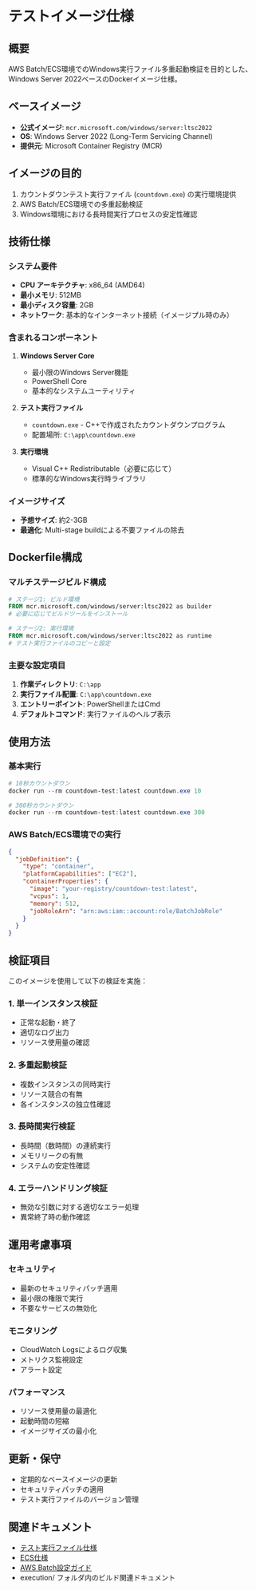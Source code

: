 # テストイメージ仕様

## 概要
AWS Batch/ECS環境でのWindows実行ファイル多重起動検証を目的とした、Windows Server 2022ベースのDockerイメージ仕様。

## ベースイメージ
- **公式イメージ**: `mcr.microsoft.com/windows/server:ltsc2022`
- **OS**: Windows Server 2022 (Long-Term Servicing Channel)
- **提供元**: Microsoft Container Registry (MCR)

## イメージの目的
1. カウントダウンテスト実行ファイル (`countdown.exe`) の実行環境提供
2. AWS Batch/ECS環境での多重起動検証
3. Windows環境における長時間実行プロセスの安定性確認

## 技術仕様

### システム要件
- **CPU アーキテクチャ**: x86_64 (AMD64)
- **最小メモリ**: 512MB
- **最小ディスク容量**: 2GB
- **ネットワーク**: 基本的なインターネット接続（イメージプル時のみ）

### 含まれるコンポーネント
1. **Windows Server Core**
   - 最小限のWindows Server機能
   - PowerShell Core
   - 基本的なシステムユーティリティ

2. **テスト実行ファイル**
   - `countdown.exe` - C++で作成されたカウントダウンプログラム
   - 配置場所: `C:\app\countdown.exe`

3. **実行環境**
   - Visual C++ Redistributable（必要に応じて）
   - 標準的なWindows実行時ライブラリ

### イメージサイズ
- **予想サイズ**: 約2-3GB
- **最適化**: Multi-stage buildによる不要ファイルの除去

## Dockerfile構成

### マルチステージビルド構成
```dockerfile
# ステージ1: ビルド環境
FROM mcr.microsoft.com/windows/server:ltsc2022 as builder
# 必要に応じてビルドツールをインストール

# ステージ2: 実行環境
FROM mcr.microsoft.com/windows/server:ltsc2022 as runtime
# テスト実行ファイルのコピーと設定
```

### 主要な設定項目
1. **作業ディレクトリ**: `C:\app`
2. **実行ファイル配置**: `C:\app\countdown.exe`
3. **エントリーポイント**: PowerShellまたはCmd
4. **デフォルトコマンド**: 実行ファイルのヘルプ表示

## 使用方法

### 基本実行
```powershell
# 10秒カウントダウン
docker run --rm countdown-test:latest countdown.exe 10

# 300秒カウントダウン
docker run --rm countdown-test:latest countdown.exe 300
```

### AWS Batch/ECS環境での実行
```json
{
  "jobDefinition": {
    "type": "container",
    "platformCapabilities": ["EC2"],
    "containerProperties": {
      "image": "your-registry/countdown-test:latest",
      "vcpus": 1,
      "memory": 512,
      "jobRoleArn": "arn:aws:iam::account:role/BatchJobRole"
    }
  }
}
```

## 検証項目
このイメージを使用して以下の検証を実施：

### 1. 単一インスタンス検証
- 正常な起動・終了
- 適切なログ出力
- リソース使用量の確認

### 2. 多重起動検証
- 複数インスタンスの同時実行
- リソース競合の有無
- 各インスタンスの独立性確認

### 3. 長時間実行検証
- 長時間（数時間）の連続実行
- メモリリークの有無
- システムの安定性確認

### 4. エラーハンドリング検証
- 無効な引数に対する適切なエラー処理
- 異常終了時の動作確認

## 運用考慮事項

### セキュリティ
- 最新のセキュリティパッチ適用
- 最小限の権限で実行
- 不要なサービスの無効化

### モニタリング
- CloudWatch Logsによるログ収集
- メトリクス監視設定
- アラート設定

### パフォーマンス
- リソース使用量の最適化
- 起動時間の短縮
- イメージサイズの最小化

## 更新・保守
- 定期的なベースイメージの更新
- セキュリティパッチの適用
- テスト実行ファイルのバージョン管理

## 関連ドキュメント
- [テスト実行ファイル仕様](./テスト実行ファイル仕様.md)
- [ECS仕様](./ECS仕様.md)
- [AWS Batch設定ガイド](../README.md)
- execution/ フォルダ内のビルド関連ドキュメント